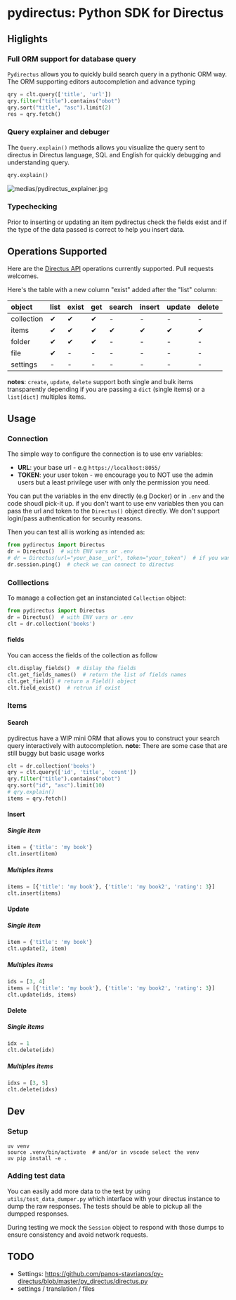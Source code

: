 # pydirectus: Python SDK for Directus


## Higlights

### Full ORM support for database query

`Pydirectus` allows you to quickly build search query in a pythonic ORM way.
The ORM supporting editors autocompletion and advance typing

```python
qry = clt.query(['title', 'url'])
qry.filter("title").contains("obot")
qry.sort("title", "asc").limit(2)
res = qry.fetch()
```

### Query explainer and debuger

The `Query.explain()` methods allows you visualize the query sent to directus
in Directus language, SQL and English for quickly debugging and understanding
query.

```python
qry.explain()
```
![medias/pydirectus_explainer.jpg](Explainer)


### Typechecking

Prior to inserting or updating an item pydirectus check the fields exist and
if the type of the data passed is correct to help you insert data.

## Operations Supported

Here are the [Directus API](https://docs.directus.io/reference/)
operations currently supported. Pull requests welcomes.

Here's the table with a new column "exist" added after the "list" column:

| object     | list | exist | get | search | insert | update | delete |
|:-----------|------|-------|-----|--------|--------|--------|--------|
| collection | ✔    | ✔     | ✔   | -      | -      | -      | -      |
| items      | ✔    | ✔     | ✔   | ✔      | ✔      | ✔      | ✔      |
| folder     | ✔    | ✔     | ✔   | -      | -      | -      | -      |
| file       | ✔    | -     | -   | -      | -      | -      | -      |
| settings   | -    | -     | -   | -      | -      | -      | -      |


**notes**: `create`, `update`, `delete` support both single and bulk items transparently
depending if you are passing a `dict` (single items) or a `list[dict]` multiples items.

## Usage

### Connection

The simple way to configure the connection is to use
env variables:
-  **URL**: your base url - e.g `https://localhost:8055/`
-  **TOKEN**: your user token - we encourage you to NOT use
the admin users but a least privilege user with only the permission you need.

You can put the variables in the env directly (e.g Docker) or
in `.env` and the code shoudl pick-it up.  if you don't want
to use env variables then you can pass the url and token to the
`Directus()` object directly. We don't support login/pass authentication for security reasons.

Then you can test all is working as intended as:

```python
from pydirectus import Directus
dr = Directus()  # with ENV vars or .env
# dr = Directus(url="your_base__url", token="your_token")  # if you want to explictly pass them
dr.session.ping()  # check we can connect to directus
```

### Colllections
To manage a collection get an instanciated `Collection` object:

```python
from pydirectus import Directus
dr = Directus()  # with ENV vars or .env
clt = dr.collection('books')
```

#### fields
You can access the fields of the collection as follow

```python
clt.display_fields()  # dislay the fields
clt.get_fields_names()  # return the list of fields names
clt.get_field() # return a Field() object
clt.field_exist()  # retrun if exist
```

### Items
#### Search

pydirectus have a WIP mini ORM that allows you to construct your search query
interactively with autocompletion.
**note**: There are some case that are still buggy but basic usage works

```python
clt = dr.collection('books')
qry = clt.query(['id', 'title', 'count'])
qry.filter("title").contains("obot")
qry.sort("id", "asc").limit(10)
# qry.explain()
items = qry.fetch()
```

#### Insert

##### Single item
```python
item = {'title': 'my book'}
clt.insert(item)
```

##### Multiples items
```python
items = [{'title': 'my book'}, {'title': 'my book2', 'rating': 3}]
clt.insert(items)
```

#### Update

##### Single item
```python
item = {'title': 'my book'}
clt.update(2, item)
```

##### Multiples items
```python
ids = [3, 4]
items = [{'title': 'my book'}, {'title': 'my book2', 'rating': 3}]
clt.update(ids, items)
```

#### Delete

##### Single items

```python
idx = 1
clt.delete(idx)
```

##### Multiples items

```python
idxs = [3, 5]
clt.delete(idxs)
```


## Dev

### Setup

```
uv venv
source .venv/bin/activate  # and/or in vscode select the venv
uv pip install -e .
```


### Adding test data

You can easily add more data to the test by using `utils/test_data_dumper.py` which interface with your directus instance to dump the raw responses. The tests should be able to pickup all the dumpped responses.

During testing we mock the `Session` object to respond with those dumps to ensure consistency and avoid network requests.



## TODO
- Settings: https://github.com/panos-stavrianos/py-directus/blob/master/py_directus/directus.py
- settings / translation / files
